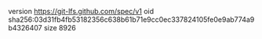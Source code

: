 version https://git-lfs.github.com/spec/v1
oid sha256:03d31fb4fb53182356c638b61b71e9cc0ec337824105fe0e9ab774a9b4326407
size 8926

